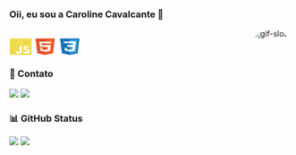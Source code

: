 <div style="display: inline_block">
   <h3>Oii, eu sou a Caroline Cavalcante 🦋</h3>
   <img align="right" alt="gif-sloth" height="150" style="border-radius:50px;"  src="https://i.giphy.com/media/muCo9BLS7vjErTON27/giphy.webp">
</div>

<div style="display: inline_block"><br>
  <img align="center" alt="Ca-Js" height="30" width="40" src="https://raw.githubusercontent.com/devicons/devicon/master/icons/javascript/javascript-plain.svg">
  <img align="center" alt="Ca-HTML" height="30" width="40" src="https://raw.githubusercontent.com/devicons/devicon/master/icons/html5/html5-original.svg">
  <img align="center" alt="Ca-CSS" height="30" width="40" src="https://raw.githubusercontent.com/devicons/devicon/master/icons/css3/css3-original.svg">
</div>
 
<div>
  <h3> 💬 Contato</h3>
  <a href = "mailto:ca.cavalcantee27@gmail.com"><img src="https://img.shields.io/badge/Gmail-D14836?style=for-the-badge&logo=gmail&logoColor=white" target="_blank"></a>
  <a href="https://www.linkedin.com/in/caroline-cavalcante-0603491a4/" target="_blank"><img src="https://img.shields.io/badge/-LinkedIn-%230077B5?style=for-the-badge&logo=linkedin&logoColor=white" target="_blank"></a>    
</div>
  
<div>
  <h3> 📊 GitHub Status</h3>
  <img height="150em" src="https://github-readme-stats.vercel.app/api?username=carolfcavalcante&show_icons=true&theme=tokyonight&include_all_commits=true&count_private=true"/>
  <img height="150em" src="https://github-readme-stats.vercel.app/api/top-langs/?username=carolfcavalcante&layout=compact&langs_count=7&theme=tokyonight"/>
</div> 
